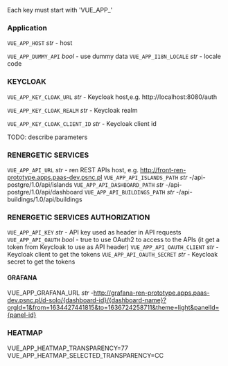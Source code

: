 
Each key must start with 'VUE_APP_'
### Application
`VUE_APP_HOST` *str* - host

`VUE_APP_DUMMY_API` *bool* - use dummy data
`VUE_APP_I18N_LOCALE` *str* - locale code
### KEYCLOAK
`VUE_APP_KEY_CLOAK_URL` *str* - Keycloak host,e.g. http://localhost:8080/auth

`VUE_APP_KEY_CLOAK_REALM` *str* - Keycloak realm

`VUE_APP_KEY_CLOAK_CLIENT_ID` *str* - Keycloak client id

TODO: describe parameters

### RENERGETIC SERVICES
`VUE_APP_API_URL` *str* - ren REST APIs host, e.g. http://front-ren-prototype.apps.paas-dev.psnc.pl
`VUE_APP_API_ISLANDS_PATH` *str* -/api-postgre/1.0/api/islands
`VUE_APP_API_DASHBOARD_PATH` *str* -/api-postgre/1.0/api/dashboard
`VUE_APP_API_BUILDINGS_PATH` *str* -/api-buildings/1.0/api/buildings

### RENERGETIC SERVICES AUTHORIZATION
`VUE_APP_API_KEY` *str* - API key used as header in API requests
`VUE_APP_API_OAUTH` *bool* - true to use OAuth2 to access to the APIs (it get a token from Keycloak to use as API header)
`VUE_APP_API_OAUTH_CLIENT` *str* - Keycloak client to get the tokens
`VUE_APP_API_OAUTH_SECRET` *str* - Keycloak secret to get the tokens

#### GRAFANA
VUE_APP_GRAFANA_URL *str* -http://grafana-ren-prototype.apps.paas-dev.psnc.pl/d-solo/{dashboard-id}/{dashboard-name}?orgId=1&from=1634427441815&to=1636724258711&theme=light&panelId={panel-id}

### HEATMAP
VUE_APP_HEATMAP_TRANSPARENCY=77
VUE_APP_HEATMAP_SELECTED_TRANSPARENCY=CC